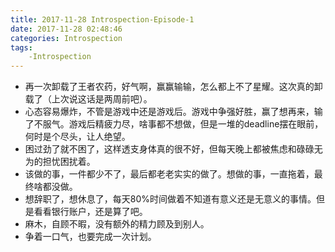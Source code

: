 ```yaml
---
title: 2017-11-28 Introspection-Episode-1
date: 2017-11-28 02:48:46
categories: Introspection
tags:
	-Introspection
---
```


 * 再一次卸载了王者农药，好气啊，赢赢输输，怎么都上不了星耀。这次真的卸载了（上次说这话是两周前吧）。
 * 心态容易爆炸，不管是游戏中还是游戏后。游戏中争强好胜，赢了想再来，输了不服气。游戏后精疲力尽，啥事都不想做，但是一堆的deadline摆在眼前，何时是个尽头，让人绝望。
 * 困过劲了就不困了，这样透支身体真的很不好，但每天晚上都被焦虑和碌碌无为的担忧困扰着。
 * 该做的事，一件都少不了，最后都老老实实的做了。想做的事，一直拖着，最终啥都没做。
 * 想辞职了，想休息了，每天80%时间做着不知道有意义还是无意义的事情。但是看看银行账户，还是算了吧。
 * 麻木，自顾不暇，没有额外的精力顾及到别人。
 * 争着一口气，也要完成一次计划。
